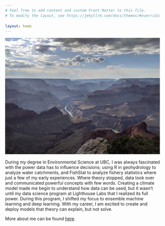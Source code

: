 ```yaml
---
# Feel free to add content and custom Front Matter to this file.
# To modify the layout, see https://jekyllrb.com/docs/themes/#overriding-theme-defaults

layout: home
---
```

![photo](/assets/IMG_4696.jpeg)

During my degree in Environmental Science at UBC, I was always fascinated with the power data has to influence decisions; using R in geohydrology to analyze water catchments, and FishStat to analyze fishery statistics where just a few of my early experiences. Where theory stopped, data took over and communicated powerful concepts with few words. Creating a climate model made me begin to understand how data can be used, but it wasn’t until my data science program at Lighthouse Labs that I realized its full power. During this program, I shifted my focus to ensemble machine learning and deep learning. With my career, I am excited to create and deploy models that theory can explain, but not solve.

More about me can be found [here](https://jackblobe.github.io/website/about/).



